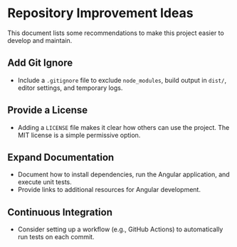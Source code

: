 # Repository Improvement Ideas

This document lists some recommendations to make this project easier to develop and maintain.

## Add Git Ignore
- Include a `.gitignore` file to exclude `node_modules`, build output in `dist/`, editor settings, and temporary logs.

## Provide a License
- Adding a `LICENSE` file makes it clear how others can use the project. The MIT license is a simple permissive option.

## Expand Documentation
- Document how to install dependencies, run the Angular application, and execute unit tests.
- Provide links to additional resources for Angular development.

## Continuous Integration
- Consider setting up a workflow (e.g., GitHub Actions) to automatically run tests on each commit.

